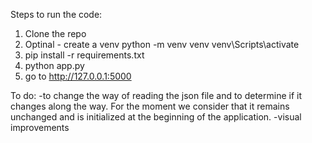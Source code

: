 Steps to run the code:
  1.  Clone the repo
  2.  Optinal - create a venv
      python -m venv venv
      venv\Scripts\activate
  3.  pip install -r requirements.txt
  4.  python app.py
  5.  go to http://127.0.0.1:5000

To do:
-to change the way of reading the json file and to determine if it changes along the way.
For the moment we consider that it remains unchanged and is initialized at the beginning of the application.
-visual improvements

